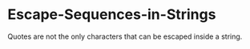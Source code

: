 # Escape-Sequences-in-Strings
Quotes are not the only characters that can be escaped inside a string. 
